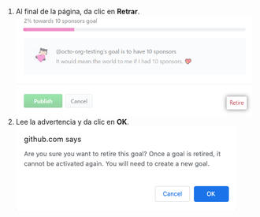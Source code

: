 1. Al final de la página, da clic en **Retrar**. ![El botón de retirar](/assets/images/help/sponsors/retire-goal-button.png)
2. Lee la advertencia y da clic en **OK**. ![Advertencia acerca de retirar una meta](/assets/images/help/sponsors/confirm-retire-goal.png)
